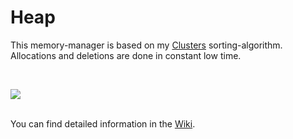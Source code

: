 <h1>Heap</h1>

<p>
This memory-manager is based on my <a href="http://www.github.com/svenbieg/clusters">Clusters</a> sorting-algorithm. Allocations and deletions are done in constant low time.
</p><br />

<img src="https://github.com/svenbieg/Heap/assets/12587394/b3708f2e-b567-413a-98f4-91d7f50338ce.jpg" /><br />
<br />

<p>
You can find detailed information in the <a href="https://github.com/svenbieg/Heap/wiki">Wiki</a>.<br />

<br /><br /><br /><br /><br />
